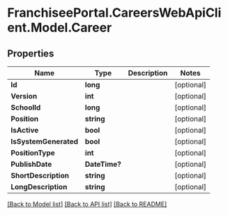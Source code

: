 # FranchiseePortal.CareersWebApiClient.Model.Career

## Properties

Name | Type | Description | Notes
------------ | ------------- | ------------- | -------------
**Id** | **long** |  | [optional] 
**Version** | **int** |  | [optional] 
**SchoolId** | **long** |  | [optional] 
**Position** | **string** |  | [optional] 
**IsActive** | **bool** |  | [optional] 
**IsSystemGenerated** | **bool** |  | [optional] 
**PositionType** | **int** |  | [optional] 
**PublishDate** | **DateTime?** |  | [optional] 
**ShortDescription** | **string** |  | [optional] 
**LongDescription** | **string** |  | [optional] 

[[Back to Model list]](../README.md#documentation-for-models) [[Back to API list]](../README.md#documentation-for-api-endpoints) [[Back to README]](../README.md)

